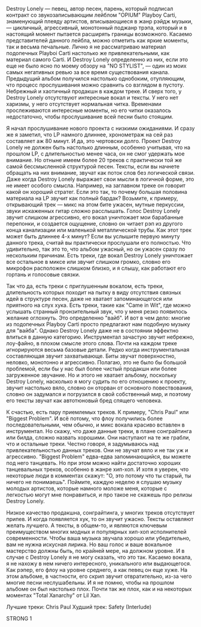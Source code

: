 Destroy Lonely — певец, автор песен, парень, который подписал контракт со звукозаписывающим лейблом "OPIUM" Playboy Carti, знаменующий плеяду артистов, вписывающиеся в жанр рэйдж музыки, — цикличный, агрессивный, монотонный поджанр трэпа, который и в настоящий момент пытается расширять границы возможного. Касаемо представителей данного лейбла, можно отметить как яркие моменты, так и весьма печальные. Лично я не рассматриваю материал подопечных Playboi Carti настолько же привлекательными, как материал самого Carti. И Destroy Lonely определенно из них, если это еще не было ясно по моему обзору на "NO STYLIST", — один из моих самых негативных ревью за все время существования канала. Предыдущий альбом получился настолько однобоким, отупляющим, что процесс прослушивания можно сравнить со взглядом в пустоту. Небрежный и хаотичный продакшн в каждом треке. И сверх того, у Destroy Lonely отсутствуют интересные вокал и тексты. У него нет харизмы, у него отсутствует нормальная читка. Временами прослеживаются интересные моменты, но его читки оказалось недостаточно, чтобы прослушивание всей песни было стоящим.

Я начал прослушивание нового проекта с низкими ожиданиями. И сразу же я заметил, что LP намного длиннее, хронометраж на сей раз составляет аж 80 минут. И да, это чертовски долго. Проект Destroy Lonely не должен быть настолько длинным, особенно учитывая, что на прошлом LP, с длительностью менее часа, он не смог удержать мое внимание. Но отныне имеем более 20 треков с практически той же самой бессмысленной структурой песен. Тексты, если вы начнете обращать на них внимание, звучат как поток слов без логической связи. Даже когда Destroy Lonely выражает свои мысли в логичной форме, это не имеет особого смысла. Например, на заглавном треке он говорит какой он хороший стратег. Если это так, то почему большая половина материала на LP звучит как полный бардак? Возьмите, к примеру, открывающий трек — микс на этом бите ужасен, мутные перкуссии, звуки искаженных гитар сложно расслышать. Голос Destroy Lonely звучит слишком агрессивно, его вокал уничтожает мои барабанные перепонки, и создается ощущение, словно он читает рэп из другого конца канализации или маленькой металлической трубы. Как этот трек может быть длиннее 4-х минут? Если вы услышите первую минуту данного трека, считай вы практически прослушали его полностью. Что удивительно, так это то, что альбом ужасный, но он ужасен сразу по нескольким причинам. Есть треки, где вокал Destroy Lonely уничтожает все остальное в миксе или звучит слишком громко, словно его микрофон расположен слишком близко, и я слышу, как работают его гортань и голосовые связки.

Так что да, есть треки с приглушенным вокалом, есть треки, длительность которых походит на пытку в виду отсутствия связных идей в структуре песен, даже не хватает запоминающегося или приятного на слух хука. Есть треки, такие как "Came in Wit", где можно услышать странный пронзительный звук, что у меня резко появилось желание оглохнуть. Это определенно "вайб". И вот в чем дело: многие из подопечных Playboy Carti просто предлагают нам подобную музыку для "вайба". Однако Destroy Lonely даже не в состоянии эффектно влиться в данную категорию. Инструментал зачастую звучит небрежно, лоу-файно, в плохом смысле этого слова. Почти на каждом треке игнорируются весьма базовые детали. Редко когда инструментальная составляющая звучит захватывающе. Биты звучат поверхностно, неловко, монотонно и агрессивно. Полагаю, это не было бы большой проблемой, если бы у нас был более чистый продакшн или более загруженное звучание. Но и этого не хватает альбому, поскольку Destroy Lonely, насколько я могу судить по его отношению к проекту, звучит настолько вяло, словно он оторван от основного повествования, словно он задумался и погрузился в свой собственный мир, и поэтому его тексты звучат как автотюновый бред спящего человека.

К счастью, есть пару приемлемых треков. К примеру, "Chris Paul" или "Biggest Problem". И всё потому, что флоу получились более последовательными, чем обычно, и микс вокала красиво вставлен в инструментал. Но скажу, что даже данные треки, в плане сонграйтинга или билда, сложно назвать хорошими. Они наступают на те же грабли, что и остальные треки. Честно говоря, я задумываюсь над привлекательностью данных треков. Они не звучат вяло и не так уж и агрессивно. "Biggest Problem" едва-едва запоминающийся, вы можете под него танцевать. Но при этом можно найти достаточно хороших танцевальных треков, особенно в жанре хип-хоп. И хотя я уверен, что некоторые люди в комментах скажут: "О, это потому что ты старый, ты ничего не понимаешь". Поймите, каждую неделю я слушаю музыку молодых артистов, которые намного моложе меня, которые с легкостью могут мне понравиться, и про такое не скажешь про релизы Destroy Lonely.

Низкое качество продакшна, сонграйтинга, у многих треков отсутствует припев. И когда появляется хук, то он звучит ужасно. Тексты оставляют желать лучшего. А тексты, в общем-то, и являются ключевым преимуществом многих модных и популярных хип-хоп исполнителей современности. Чтобы ваша музыка звучала хорошо или убедительно, вам не нужна искусная лирика. Но ваш голос и ваше вокальное мастерство должны быть, по крайней мере, на должном уровне. И в случае с Destroy Lonely я не могу сказать, что это так. Касаемо вокала, я не нахожу в нем ничего интересного, уникального или выдающегося. Как рэпер, его флоу на уровне среднего, а как певец он еще хуже. На этом альбоме, в частности, его скрип звучит отвратительно, из-за чего многие песни неслушабельны. И я не помню, чтобы на прошлом альбоме он был настолько плох. Почти так же плох, как и на некоторых моментах "Total Xanarchy" от Lil Xan.

Лучшие треки: Chris Paul
Худший трек: Safety (Interlude)

STRONG 1
